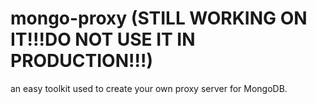 # mongo-proxy (STILL WORKING ON IT!!!DO NOT USE IT IN PRODUCTION!!!)
an easy toolkit used to create your own proxy server for MongoDB.
